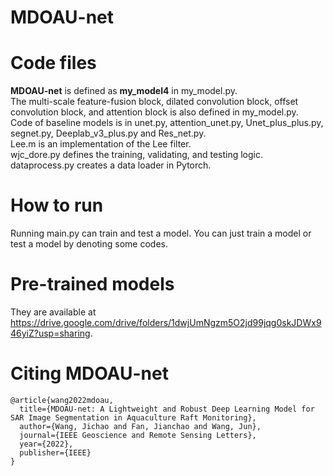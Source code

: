 # MDOAU-net

# Code files
**MDOAU-net** is defined as **my_model4** in my_model.py.  
The multi-scale feature-fusion block, dilated convolution block, offset convolution block, and attention block is also defined in my_model.py.  
Code of baseline models is in unet.py, attention_unet.py, Unet_plus_plus.py, segnet.py, Deeplab_v3_plus.py and Res_net.py.  
Lee.m is an implementation of the Lee filter.  
wjc_dore.py defines the training, validating, and testing logic.  
dataprocess.py creates a data loader in Pytorch.

# How to run
Running main.py can train and test a model.
You can just train a model or test a model by denoting some codes.

# Pre-trained models
They are available at  https://drive.google.com/drive/folders/1dwjUmNgzm5O2jd99jqg0skJDWx946yiZ?usp=sharing.

# Citing MDOAU-net
```
@article{wang2022mdoau,
  title={MDOAU-net: A Lightweight and Robust Deep Learning Model for SAR Image Segmentation in Aquaculture Raft Monitoring},
  author={Wang, Jichao and Fan, Jianchao and Wang, Jun},
  journal={IEEE Geoscience and Remote Sensing Letters},
  year={2022},
  publisher={IEEE}
}
```
